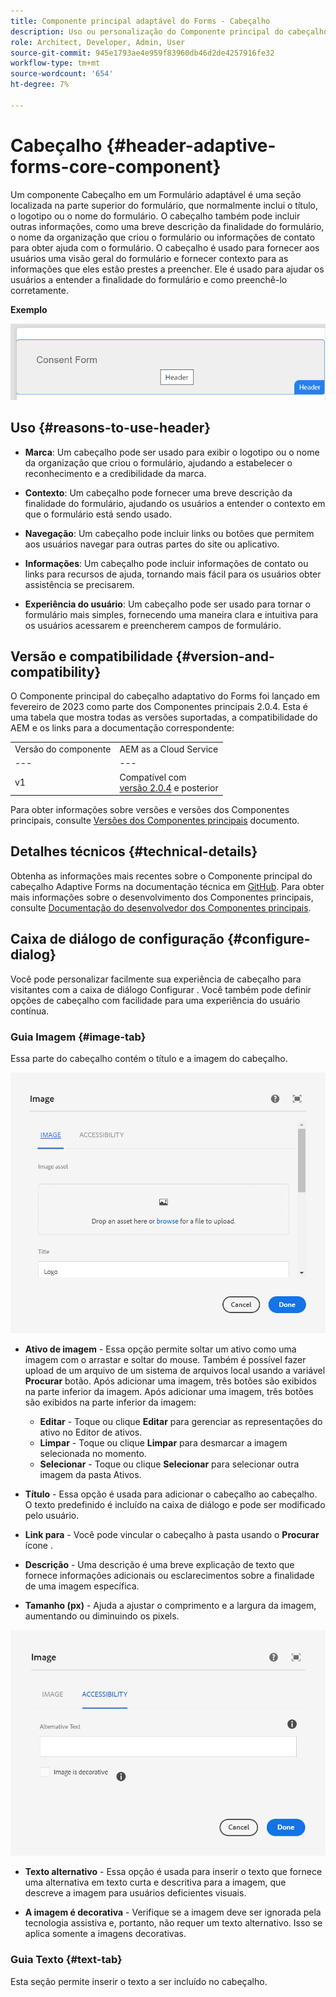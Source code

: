 ```yaml
---
title: Componente principal adaptável do Forms - Cabeçalho
description: Uso ou personalização do Componente principal do cabeçalho adaptável do Forms.
role: Architect, Developer, Admin, User
source-git-commit: 945e1793ae4e959f83960db46d2de4257916fe32
workflow-type: tm+mt
source-wordcount: '654'
ht-degree: 7%

---
```



# Cabeçalho {#header-adaptive-forms-core-component}

Um componente Cabeçalho em um Formulário adaptável é uma seção localizada na parte superior do formulário, que normalmente inclui o título, o logotipo ou o nome do formulário. O cabeçalho também pode incluir outras informações, como uma breve descrição da finalidade do formulário, o nome da organização que criou o formulário ou informações de contato para obter ajuda com o formulário. O cabeçalho é usado para fornecer aos usuários uma visão geral do formulário e fornecer contexto para as informações que eles estão prestes a preencher. Ele é usado para ajudar os usuários a entender a finalidade do formulário e como preenchê-lo corretamente.

**Exemplo**

![](/help/adaptive-forms/assets/header.png)

## Uso {#reasons-to-use-header}

* **Marca**: Um cabeçalho pode ser usado para exibir o logotipo ou o nome da organização que criou o formulário, ajudando a estabelecer o reconhecimento e a credibilidade da marca.

* **Contexto**: Um cabeçalho pode fornecer uma breve descrição da finalidade do formulário, ajudando os usuários a entender o contexto em que o formulário está sendo usado.

* **Navegação**: Um cabeçalho pode incluir links ou botões que permitem aos usuários navegar para outras partes do site ou aplicativo.

* **Informações**: Um cabeçalho pode incluir informações de contato ou links para recursos de ajuda, tornando mais fácil para os usuários obter assistência se precisarem.

* **Experiência do usuário**: Um cabeçalho pode ser usado para tornar o formulário mais simples, fornecendo uma maneira clara e intuitiva para os usuários acessarem e preencherem campos de formulário.

## Versão e compatibilidade {#version-and-compatibility}

O Componente principal do cabeçalho adaptativo do Forms foi lançado em fevereiro de 2023 como parte dos Componentes principais 2.0.4. Esta é uma tabela que mostra todas as versões suportadas, a compatibilidade do AEM e os links para a documentação correspondente:

|  |  |
|---|---|
| Versão do componente | AEM as a Cloud Service |
| --- | --- |
| v1 | Compatível  com<br>[versão 2.0.4](/help/versions.md) e posterior | Compatível | Compatível |
Para obter informações sobre versões e versões dos Componentes principais, consulte [Versões dos Componentes principais](/help/versions.md) documento.


<!-- ## Sample Component Output {#sample-component-output}

To experience the Accordion Component as well as see examples of its configuration options as well as HTML and JSON output, visit the [Component Library](https://adobe.com/go/aem_cmp_library_accordion). -->


## Detalhes técnicos {#technical-details}

Obtenha as informações mais recentes sobre o Componente principal do cabeçalho Adaptive Forms na documentação técnica em [GitHub](https://github.com/adobe/aem-core-forms-components/tree/master/ui.af.apps/src/main/content/jcr_root/apps/core/fd/components/form/pageheader/v1/pageheader). Para obter mais informações sobre o desenvolvimento dos Componentes principais, consulte [Documentação do desenvolvedor dos Componentes principais](/help/developing/overview.md).

## Caixa de diálogo de configuração {#configure-dialog}

Você pode personalizar facilmente sua experiência de cabeçalho para visitantes com a caixa de diálogo Configurar . Você também pode definir opções de cabeçalho com facilidade para uma experiência do usuário contínua.

### Guia Imagem {#image-tab}

Essa parte do cabeçalho contém o título e a imagem do cabeçalho.

![Imagetab](/help/adaptive-forms/assets/header_image.png)

* **Ativo de imagem** - Essa opção permite soltar um ativo como uma imagem com o arrastar e soltar do mouse. Também é possível fazer upload de um arquivo de um sistema de arquivos local usando a variável **Procurar** botão. Após adicionar uma imagem, três botões são exibidos na parte inferior da imagem. Após adicionar uma imagem, três botões são exibidos na parte inferior da imagem:
   * **Editar** - Toque ou clique **Editar** para gerenciar as representações do ativo no Editor de ativos.
   * **Limpar** - Toque ou clique **Limpar** para desmarcar a imagem selecionada no momento.
   * **Selecionar** - Toque ou clique **Selecionar**  para selecionar outra imagem da pasta Ativos.

* **Título** - Essa opção é usada para adicionar o cabeçalho ao cabeçalho. O texto predefinido é incluído na caixa de diálogo e pode ser modificado pelo usuário.
* **Link para** - Você pode vincular o cabeçalho à pasta usando o **Procurar** ícone .
* **Descrição** - Uma descrição é uma breve explicação de texto que fornece informações adicionais ou esclarecimentos sobre a finalidade de uma imagem específica.
* **Tamanho (px)** - Ajuda a ajustar o comprimento e a largura da imagem, aumentando ou diminuindo os pixels.

![guia acessibilidade](/help/adaptive-forms/assets/header_accessibility.png)

* **Texto alternativo** - Essa opção é usada para inserir o texto que fornece uma alternativa em texto curta e descritiva para a imagem, que descreve a imagem para usuários deficientes visuais.

* **A imagem é decorativa** - Verifique se a imagem deve ser ignorada pela tecnologia assistiva e, portanto, não requer um texto alternativo. Isso se aplica somente a imagens decorativas.

### Guia Texto {#text-tab}

Esta seção permite inserir o texto a ser incluído no cabeçalho.



